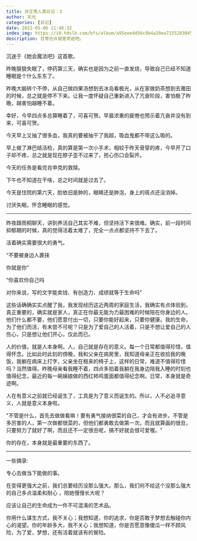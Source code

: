 ```yaml
---
title: 非正常人类日记：3
author: 天光
categories: [日记]
date: 2022-05-06 11:48:32
index_img: https://i0.hdslb.com/bfs/album/a95eee4d56c9b4a20ea7155283045bfe123f2748.png@600w.webp
description: 日常也许就是奇迹吧。
---
```


沉迷于《她会魔法吧》这首歌。

昨晚狠狠失眠了，停药第三天，确实也是因为之前一直发烧，导致自己已经不知道睡眠是个什么东东了。

昨晚大脑转个不停，从自己做四果汤想到去冰岛看极光，从在家做奶茶想到去莆田的时候，总之就是停不下来。让我一度怀疑自己重新进入了亢奋阶段，害怕极了昨晚，越害怕越睡不着。

幸好，今早四点多总算睡着了，可喜可贺。早晨浓重的疲倦也预示着亢奋并没有到来，可喜可贺。

今天早上又抽了很多血，我真的要被抽干了我超，吸血鬼都不带这么吸的。

早上做了淋巴结活检，真的算是第一次小手术，相较于昨天骨穿的疼，今早开了口子却不疼，总之就是现在脖子歪不过来了，担心伤口会裂开。

今天的任务是看完肖申克的救赎。

下午也不知道在干啥，总之时间就是过去了。

今天是住院的第六天，脸依旧是肿的，眼睛还是肿泡，身上的斑点还没消掉。

讨厌失眠，怀念睡眠的感觉。

---

昨夜跟雨桐聊天，讲到养活自己其实不难，但坚持活下来很难。确实，前一段时间抑郁期的时候，真的觉得活着太难了，完全一点点都坚持不下去了。

活着确实需要很大的勇气。

“不要被身边人裹挟

你就是你”

“你喜欢你自己吗

对你来说，写的文字能卖钱、有创造力、成绩就等于生命吗”

这些话确确实实点醒了我，我发现经历这近两周的家庭生活，我确实有点体验到，真正重要的，确实就是家人，真正在你最无能为力最困难的时候陪在你身边的人。他们什么都不要，他们愿意付出一切，只要你能好起来，只要你健康。我的生命，为了他们而活，有未尝不可呢？只是为了爱自己的人活着，只是不想让爱自己的人伤心，只是想让他们开心，仅此而已。

人的价值，就是人本身啊。人，自己就是存在的意义。每一个日常都值得珍惜，值得怀念。比如此时此刻的傍晚，我和父亲在病房里，我知道母亲正在收拾我的晚饭，我躺在病床上打字，父亲坐在租来的椅子上，这样的日常，难道不值得珍惜吗？当然值得。昨晚母亲看我睡不着，四点多拍着我躺在我身边陪我入睡的时刻也值得纪念，最近的每一碗姨娘做的西红柿鸡蛋面都值得纪念啊。日常，本身就是奇迹啊。

人在有意义之前就已经诞生了，工具是为了意义而诞生的。所以，人不必追寻意义，人就是意义本身啦。

"不管是什么，首先去做做看嘛！要有勇气接纳很菜的自己，才会有进步。不管是多厉害的人，第一次做都很菜的，但他们都勇敢去做第一次。而且就算画的很丑，只要努力了就好了啊，而且还不一定很丑呢，搞不好就会很可爱喔。"

你的存在，本身就是最重要的东西了。

---

一些摘录:

专心去做当下能做的事。

在变得更强大之前，我们总要经历没那么强大。那么，我们何不给这个没那么强大的自己多点温柔和耐心 ，陪她慢慢长大呢？

应该让自己的生命成为一件不可混淆的艺术品。

你用什么谋生方式，我不关心；我想知道，你的追求，你是否敢于梦想去触碰你内心的渴望。你的年龄多大，我不关心；我想知道，你是否愿意像傻瓜一样不顾风险，为了爱，梦想，还有活着就该有的冒险。 